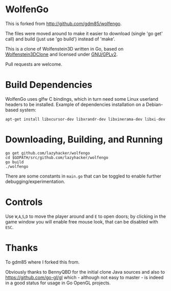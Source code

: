 # WolfenGo

This is forked from http://github.com/gdm85/wolfengo.

The files were moved around to make it easier to download (single 'go get' call) and build (just use 'go build') instead of 'make'.

This is a clone of Wolfenstein3D written in Go, based on [Wolfenstein3DClone](https://github.com/BennyQBD/Wolfenstein3DClone) and licensed under [GNU/GPLv2](./LICENSE).

Pull requests are welcome.

# Build Dependencies

WolfenGo uses glfw C bindings, which in turn need some Linux userland headers to be installed. Example of dependencies installation on a Debian-based system:
```
apt-get install libxcursor-dev libxrandr-dev libxinerama-dev libxi-dev
```

# Downloading, Building, and Running

```
go get github.com/lazyhacker/wolfengo
cd $GOPATH/src/github.com/lazyhacker/wolfengo
go build
./wolfengo
```
There are some constants in `main.go` that can be toggled to enable further debugging/experimentation.

# Controls

Use `W`,`A`,`S`,`D` to move the player around and `E` to open doors; by clicking in the game window you will enable free mouse look, that can be disabled with `ESC`.

# Thanks

To gdm85 where I forked this from.

Obviously thanks to BennyQBD for the initial clone Java sources and also to https://github.com/go-gl/gl which - although not easy to master - is indeed in a good status for usage in Go OpenGL projects.
